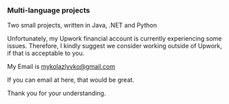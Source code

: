### Multi-language projects

Two small projects, written in Java, .NET and Python

Unfortunately, my Upwork financial account is currently experiencing some issues. Therefore, I kindly suggest we consider working outside of Upwork, if that is acceptable to you.

My Email is mykolazlyvko@gmail.com

If you can email at here, that would be great.

Thank you for your understanding.